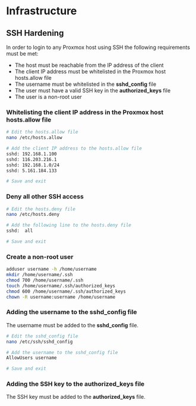 # Infrastructure

## SSH Hardening

In order to login to any Proxmox host using SSH the following requirements must be met:

- The host must be reachable from the IP address of the client
- The client IP address must be whitelisted in the Proxmox host hosts.allow file
- The username must be whitelisted in the **sshd_config** file
- The user must have a valid SSH key in the **authorized_keys** file
- The user is a non-root user

### Whitelisting the client IP address in the Proxmox host hosts.allow file

```bash
# Edit the hosts.allow file
nano /etc/hosts.allow

# Add the client IP address to the hosts.allow file
sshd: 192.168.1.100
sshd: 116.203.216.1
sshd: 192.168.1.0/24
sshd: 5.161.184.133

# Save and exit
```

### Deny all other SSH access

```bash
# Edit the hosts.deny file
nano /etc/hosts.deny

# Add the following line to the hosts.deny file
sshd:  all

# Save and exit
```

### Create a non-root user

```bash
adduser username -h /home/username
mkdir /home/username/.ssh
chmod 700 /home/username/.ssh
touch /home/username/.ssh/authorized_keys
chmod 600 /home/username/.ssh/authorized_keys
chown -R username:username /home/username
```

### Adding the username to the sshd_config file

The username must be added to the **sshd_config** file.

```bash
# Edit the sshd_config file
nano /etc/ssh/sshd_config

# Add the username to the sshd_config file
AllowUsers username

# Save and exit
```

### Adding the SSH key to the authorized_keys file

The SSH key must be added to the **authorized_keys** file.

```bash

```
